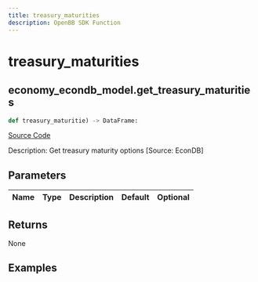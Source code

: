 ```yaml
---
title: treasury_maturities
description: OpenBB SDK Function
---
```

# treasury_maturities

## economy_econdb_model.get_treasury_maturities

```python
def treasury_maturitie) -> DataFrame:
```
[Source Code](https://github.com/OpenBB-finance/OpenBBTerminal/tree/main/openbb_terminal/economy/econdb_model.py#L828)

Description: Get treasury maturity options [Source: EconDB]

## Parameters

| Name | Type | Description | Default | Optional |
| ---- | ---- | ----------- | ------- | -------- |

## Returns

None

## Examples

